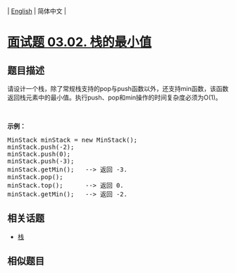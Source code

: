 
| [English](README_EN.md) | 简体中文 |

# [面试题 03.02. 栈的最小值](https://leetcode-cn.com/problems/min-stack-lcci/)

## 题目描述

<p>请设计一个栈，除了常规栈支持的pop与push函数以外，还支持min函数，该函数返回栈元素中的最小值。执行push、pop和min操作的时间复杂度必须为O(1)。</p><br><p><strong>示例：</strong><pre>MinStack minStack = new MinStack();<br>minStack.push(-2);<br>minStack.push(0);<br>minStack.push(-3);<br>minStack.getMin();   --> 返回 -3.<br>minStack.pop();<br>minStack.top();      --> 返回 0.<br>minStack.getMin();   --> 返回 -2.</pre></p>

## 相关话题

- [栈](https://leetcode-cn.com/tag/stack)

## 相似题目


